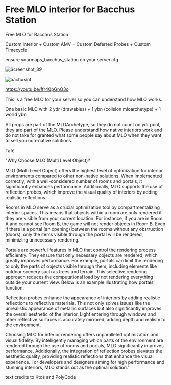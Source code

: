 # Free MLO interior for Bacchus Station

Free MLO for Bacchus Station

Custom interior + Custom AMV + Custom Deferred Probes + Custom Timecycle

ensure yourmaps_bacchus_station on your server.cfg

![Screenshot_39](https://github.com/user-attachments/assets/11657680-2814-4d01-ae74-0c16e3d112cf)

![bachusint](https://github.com/user-attachments/assets/bdb2b107-3598-44bb-a698-32519baef532)

https://youtu.be/ffr40pGnQ3o

This is a free MLO for your server so you can understand how MLO works.

One basic MLO with 2 ydr (drawables) + 1 ybn (colision mloarchetype) + 1 world ybn

All props are part of the MLOArchetype, so they do not count on ydr pool, they are part of the MLO.
Please understand how native interiors work and do not take for granted what some people say about MLO when they want to sell you non-native solutions.

Tafé

"Why Choose MLO (Multi Level Object)?

MLO (Multi Level Object) offers the highest level of optimization for interior environments compared to other non-native solutions. 
When implemented correctly, with a well-considered number of rooms and portals, it significantly enhances performance. 
Additionally, MLO supports the use of reflection probes, which improve the visual quality of interiors by adding realistic reflections. 

Rooms in MLO serve as a crucial optimization tool by compartmentalizing interior spaces. 
This means that objects within a room are only rendered if they are visible from your current location. 
For instance, if you are in Room A and cannot see Room B, the game will not render objects in Room B. 
Even if there is a portal (an opening) between the rooms without any obstruction (doors), only the items visible through the portal will be rendered, minimizing unnecessary rendering. 

Portals are powerful features in MLO that control the rendering process efficiently. 
They ensure that only necessary objects are rendered, which greatly improves performance. 
For example, portals can limit the rendering to only the parts of objects visible through them, including elements like outdoor scenery such as trees and terrain. 
This selective rendering approach reduces the computational load by not rendering everything outside your current view. Below is an example illustrating how portals function. 

Reflection probes enhance the appearance of interiors by adding realistic reflections to reflective materials. 
This not only solves issues like the unrealistic appearance of metallic surfaces but also significantly improves the overall aesthetic of the interior. 
Light entering through windows and other reflective surfaces is accurately mirrored, adding depth and realism to the environment.

Choosing MLO for interior rendering offers unparalleled optimization and visual fidelity. 
By intelligently managing which parts of the environment are rendered through the use of rooms and portals, MLO significantly improves performance. 
Additionally, the integration of reflection probes elevates the aesthetic quality, providing realistic reflections that enhance the visual experience. 
For developers and designers aiming for high performance and stunning interiors, MLO stands out as the optimal solution."

text credits to Ktoś and PolyCode

